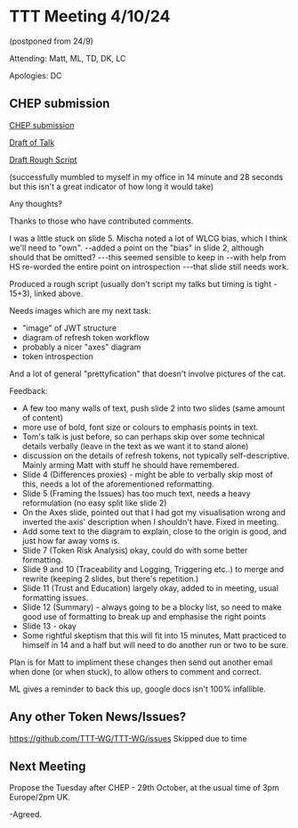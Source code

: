 TTT Meeting 4/10/24
===
(postponed from 24/9)

Attending: Matt, ML, TD, DK, LC

Apologies: DC

CHEP submission
---
[CHEP submission](https://indico.cern.ch/event/1338689/contributions/6010998/)

[Draft of Talk](https://docs.google.com/presentation/d/11tCaODjauThG4EWPg4y4kQ1XkK6XgMdSTB_PxlULE9o/edit?usp=sharing)

[Draft Rough Script](https://docs.google.com/document/d/1eDpF20clCrXFGxU3v8ZYyrBm8UYvsqH9GHUyZr1OcPM/edit?usp=sharing)

(successfully mumbled to myself in my office in 14 minute and 28 seconds but this isn't a great indicator of how long it would take)

Any thoughts?

Thanks to those who have contributed comments.

I was a little stuck on slide 5. Mischa noted a lot of WLCG bias, which I think we'll need to "own".
--added a point on the "bias" in slide 2, although should that be omitted?
---this seemed sensible to keep in
--with help from HS re-worded the entire point on introspection
---that slide still needs work.

Produced a rough script (usually don't script my talks but timing is tight - 15+3), linked above.

Needs images which are my next task:
* "image" of JWT structure
* diagram of refresh token workflow
* probably a nicer "axes" diagram
* token introspection


And a lot of general "prettyfication" that doesn't involve pictures of the cat.


Feedback:
- A few too many walls of text, push slide 2 into two slides (same amount of content)
- more use of bold, font size or colours to emphasis points in text.
- Tom's talk is just before, so can perhaps skip over some technical details verbally (leave in the text as we want it to stand alone)
- discussion on the details of refresh tokens, not typically self-descriptive. Mainly arming Matt with stuff he should have remembered.
- Slide 4 (Differences proxies) - might be able to verbally skip most of this, needs a lot of the aforementioned reformatting.
- Slide 5 (Framing the Issues) has too much text, needs a heavy reformulation (no easy split like slide 2)
- On the Axes slide, pointed out that I had got my visualisation wrong and inverted the axis' description when I shouldn't have. Fixed in meeting.
- Add some text to the diagram to explain, close to the origin is good, and just how far away voms is.
- Slide 7 (Token Risk Analysis) okay, could do with some better formatting.
- Slide 9 and 10 (Traceability and Logging, Triggering etc..) to merge and rewrite (keeping 2 slides, but there's repetition.)
- Slide 11 (Trust and Education) largely okay, added to in meeting, usual formatting issues.
- Slide 12 (Summary) - always going to be a blocky list, so need to make good use of formatting to break up and emphasise the right points
- Slide 13 - okay
- Some rightful skeptism that this will fit into 15 minutes, Matt practiced to himself in 14 and a half but will need to do another run or two to be sure.

Plan is for Matt to impliment these changes then send out another email when done (or when stuck), to allow others to comment and correct. 

ML gives a reminder to back this up, google docs isn't 100% infallible.

Any other Token News/Issues?
---
https://github.com/TTT-WG/TTT-WG/issues
Skipped due to time

Next Meeting
---
Propose the Tuesday after CHEP - 29th October, at the usual time of 3pm Europe/2pm UK.

-Agreed.
